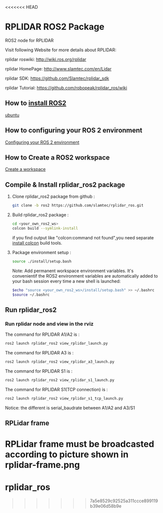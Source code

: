 <<<<<<< HEAD
# RPLIDAR ROS2 Package

ROS2 node for RPLIDAR

Visit following Website for more details about RPLIDAR:

rplidar roswiki: http://wiki.ros.org/rplidar

rplidar HomePage:   http://www.slamtec.com/en/Lidar

rplidar SDK: https://github.com/Slamtec/rplidar_sdk

rplidar Tutorial:  https://github.com/robopeak/rplidar_ros/wiki

## How to [install ROS2](https://index.ros.org/doc/ros2/Installation)
[ubuntu](https://docs.ros.org/en/foxy/Installation/Ubuntu-Install-Debians.html)

## How to configuring your ROS 2 environment
[Configuring your ROS 2 environment](https://docs.ros.org/en/foxy/Tutorials/Configuring-ROS2-Environment.html)

## How to Create a ROS2 workspace
[Create a workspace](https://docs.ros.org/en/foxy/Tutorials/Workspace/Creating-A-Workspace.html)

## Compile & Install rplidar_ros2 package

1. Clone rplidar_ros2 package from github : 

   ```bash
   git clone -b ros2 https://github.com/slamtec/rplidar_ros.git
   ``` 

2. Build rplidar_ros2 package :

   ```bash
   cd <your_own_ros2_ws>
   colcon build --symlink-install
   ```
   if you find output like "colcon:command not found",you need separate [install colcon](https://docs.ros.org/en/foxy/Tutorials/Colcon-Tutorial.html#install-colcon) build tools. 

  
3. Package environment setup :
    ```bash
    source ./install/setup.bash
    ```

    Note: Add permanent workspace environment variables.
    It's convenientif the ROS2 environment variables are automatically added to your bash session every time a new shell is launched:
    ```bash
    $echo "source <your_own_ros2_ws>/install/setup.bash" >> ~/.bashrc
    $source ~/.bashrc
    ```

## Run rplidar_ros2

### Run rplidar node and view in the rviz

The command for RPLIDAR A1/A2 is : 

```bash
ros2 launch rplidar_ros2 view_rplidar_launch.py
```

The command for RPLIDAR A3 is : 

```bash
ros2 launch rplidar_ros2 view_rplidar_a3_launch.py
```

The command for RPLIDAR S1 is : 

```bash
ros2 launch rplidar_ros2 view_rplidar_s1_launch.py
```

The command for RPLIDAR S1(TCP connection) is : 

```bash
ros2 launch rplidar_ros2 view_rplidar_s1_tcp_launch.py
```

Notice: the different is serial_baudrate between A1/A2 and A3/S1

## RPLidar frame
RPLidar frame must be broadcasted according to picture shown in rplidar-frame.png
=======
# rplidar_ros
>>>>>>> 7a5e8529c92525a311ccce899119b39e06d58b9e
